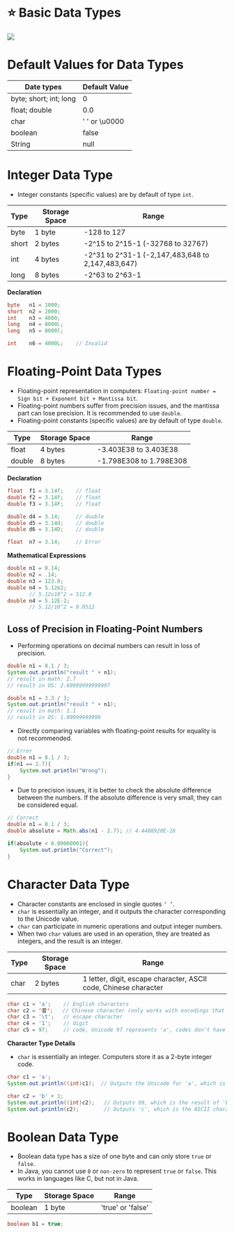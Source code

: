 # ⭐ Basic Data Types

![](/image/dataType.png)

# Default Values for Data Types

| Date types | Default Value |
| --- | --- |
| byte; short; int; long | 0 |
| float; double | 0.0 |
| char | ' ' or \u0000 |
| boolean | false |
| String | null |



# Integer Data Type

- Integer constants (specific values) are by default of type `int`.

| Type | Storage Space | Range |
| --- | --- | --- |
| byte | 1 byte | -128 to 127 |
| short | 2 bytes | -2^15 to 2^15-1 (-32768 to 32767) |
| int | 4 bytes | -2^31 to 2^31-1 (-2,147,483,648 to 2,147,483,647) |
| long | 8 bytes | -2^63 to 2^63-1 |

**Declaration**

```java
byte   n1 = 1000;
short  n2 = 2000;
int    n3 = 4000;
long   n4 = 8000L;
long   n5 = 8000l;

int    n6 = 4000L;    // Invalid
```


# Floating-Point Data Types

- Floating-point representation in computers: `Floating-point number = Sign bit + Exponent bit + Mantissa bit`.
- Floating-point numbers suffer from precision issues, and the mantissa part can lose precision. It is recommended to use `double`.
- Floating-point constants (specific values) are by default of type `double`.

| Type | Storage Space | Range |
| --- | --- | --- |
| float  | 4 bytes | -3.403E38 to 3.403E38 |
| double  | 8 bytes | -1.798E308 to 1.798E308 |

**Declaration**

```java
float  f1 = 3.14f;    // float
double f2 = 3.14f;    // float
double f3 = 3.14F;    // float

double d4 = 3.14;     // double
double d5 = 3.14d;    // double
double d6 = 3.14D;    // double

float  n7 = 3.14;     // Error
```

**Mathematical Expressions**

```java
double n1 = 0.14;
double n2 = .14;
double n3 = 123.0;
double n4 = 5.12e2;  
       // 5.12x10^2 = 512.0
double n4 = 5.12E-2;  
       // 5.12/10^2 = 0.0512
```

## **Loss of Precision in Floating-Point Numbers**

- Performing operations on decimal numbers can result in loss of precision.

```java
double n1 = 8.1 / 3;  
System.out.println("result " + n1);
// result in math: 2.7
// result in OS: 2.69999999999997
```

```java
double n1 = 3.3 / 3;  
System.out.println("result " + n1);
// result in math: 1.1
// result in OS: 1.09999999999
```

- Directly comparing variables with floating-point results for equality is not recommended.

```java
// Error
double n1 = 8.1 / 3;
if(n1 == 2.7){ 
    System.out.println("Wrong");
}
```

- Due to precision issues, it is better to check the absolute difference between the numbers. If the absolute difference is very small, they can be considered equal.

```java
// Correct
double n1 = 8.1 / 3;
double absolute = Math.abs(n1 - 2.7); // 4.4408920E-16

if(absolute < 0.00000001){ 
    System.out.println("Correct");
}
```



# Character Data Type

- Character constants are enclosed in single quotes `’ ’`.
- `char` is essentially an integer, and it outputs the character corresponding to the Unicode value.
- `char` can participate in numeric operations and output integer numbers.
- When two `char` values are used in an operation, they are treated as integers, and the result is an integer.

| Type | Storage Space | Range |
| --- | --- | --- |
| char | 2 bytes | 1 letter, digit, escape character, ASCII code, Chinese character |

```java
char c1 = 'a';    // English characters
char c2 = '音';   // Chinese character (only works with encodings that include Chinese characters)
char c3 = '\t';   // escape character 
char c4 = '1';    // digit
char c5 = 97;     // code, Unicode 97 represents 'a', codes don't have single quotes ''
```

**Character Type Details**

- `char` is essentially an integer. Computers store it as a 2-byte integer code.

```java
char c1 = 'a';
System.out.println((int)c1);  // Outputs the Unicode for 'a', which is 97

char c2 = 'b' + 1;
System.out.println((int)c2);   // Outputs 99, which is the result of 'b' (98) + 1
System.out.println(c2);        // Outputs 'c', which is the ASCII character corresponding to 99
```

# Boolean Data Type

- Boolean data type has a size of one byte and can only store `true` or `false`.
- In Java, you cannot use `0` or `non-zero` to represent `true` or `false`. This works in languages like C, but not in Java.

| Type | Storage Space | Range |
| --- | --- | --- |
| boolean | 1 byte | 'true' or 'false' |

```java
boolean b1 = true;
```